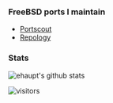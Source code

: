 ### FreeBSD ports I maintain
* [Portscout](https://portscout.freebsd.org/ehaupt@freebsd.org.html)
* [Repology](https://repology.org/projects/?search=&maintainer=ehaupt%40freebsd.org&category=&inrepo=freebsd&notinrepo=&repos=&families=&repos_newest=&families_newest=)

### Stats

![ehaupt's github stats](https://github-readme-stats.vercel.app/api?username=ehaupt&show_icons=true)

![visitors](https://visitor-badge.glitch.me/badge?page_id=ehaupt.count_visitors)
